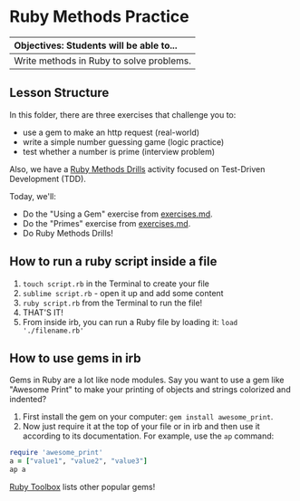 # Ruby Methods Practice


| Objectives: Students will be able to... |
|:--- |
| Write methods in Ruby to solve problems. |

## Lesson Structure

In this folder, there are three exercises that challenge you to:
   * use a gem to make an http request (real-world)
   * write a simple number guessing game (logic practice)
   * test whether a number is prime (interview problem)

Also, we have a <a href="" target="_blank">Ruby Methods Drills</a> activity focused on Test-Driven Development (TDD).

Today, we'll:
  * Do the "Using a Gem" exercise from <a href="exercises.md" target="_blank">exercises.md</a>.
  * Do the "Primes" exercise from <a href="exercises.md" target="_blank">exercises.md</a>.
  * Do Ruby Methods Drills!

## How to run a ruby script inside a file

1. `touch script.rb` in the Terminal to create your file
2. `sublime script.rb` - open it up and add some content
3. `ruby script.rb` from the Terminal to run the file!
4. THAT'S IT!
5. From inside irb, you can run a Ruby file by loading it: `load './filename.rb'`

## How to use gems in irb

Gems in Ruby are a lot like node modules. Say you want to use a gem like "Awesome Print" to make your printing of objects and strings colorized and indented?

1. First install the gem on your computer: `gem install awesome_print`.
2. Now just require it at the top of your file or in irb and then use it according to its documentation. For example, use the `ap` command:
  ```ruby
  require 'awesome_print'
  a = ["value1", "value2", "value3"]
  ap a
  ```
  
[Ruby Toolbox](https://www.ruby-toolbox.com/) lists other popular gems!

